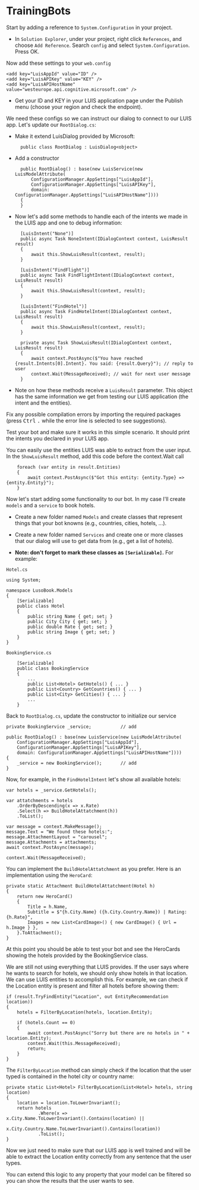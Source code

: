 # TrainingBots

Start by adding a reference to `System.Configuration` in your project. 

- In `Solution Explorer`, under your project, right click `References`, and choose `Add Reference`. Search `config` and select `System.Configuration`. Press OK.

Now add these settings to your `web.config`

    <add key="LuisAppId" value="ID" />
    <add key="LuisAPIKey" value="KEY" />
    <add key="LuisAPIHostName" value="westeurope.api.cognitive.microsoft.com" />

- Get your ID and KEY in your LUIS application page under the Publish menu (choose your region and check the endpoint).

We need these configs so we can instruct our dialog to connect to our LUIS app. Let's update our `RootDialog.cs`:

- Make it extend LuisDialog provided by Microsoft:  

        public class RootDialog : LuisDialog<object>

- Add a constructor

        public RootDialog() : base(new LuisService(new LuisModelAttribute(
            ConfigurationManager.AppSettings["LuisAppId"],
            ConfigurationManager.AppSettings["LuisAPIKey"],
            domain: ConfigurationManager.AppSettings["LuisAPIHostName"])))
        {
        }

- Now let's add some methods to handle each of the intents we made in the LUIS app and one to debug information:

        [LuisIntent("None")]
        public async Task NoneIntent(IDialogContext context, LuisResult result)
        {
            await this.ShowLuisResult(context, result);
        }

        [LuisIntent("FindFlight")]
        public async Task FindFlightIntent(IDialogContext context, LuisResult result)
        {
            await this.ShowLuisResult(context, result);
        }

        [LuisIntent("FindHotel")]
        public async Task FindHotelIntent(IDialogContext context, LuisResult result)
        {
            await this.ShowLuisResult(context, result);
        }

        private async Task ShowLuisResult(IDialogContext context, LuisResult result)
        {
            await context.PostAsync($"You have reached {result.Intents[0].Intent}. You said: {result.Query}"); // reply to user
            context.Wait(MessageReceived); // wait for next user message
        }

- Note on how these methods receive a `LuisResult` parameter. This object has the same information we get from testing our LUIS application (the intent and the entities).

Fix any possible compilation errors by importing the required packages (press <kbd>Ctrl</kbd> <kbd>.</kbd> while the error line is selected to see suggestions).

Test your bot and make sure it works in this simple scenario. It should print the intents you declared in your LUIS app.

You can easily use the entities LUIS was able to extract from the user input. In the `ShowLuisResult` method, add this code before the context.Wait call

        foreach (var entity in result.Entities)
        {
            await context.PostAsync($"Got this entity: {entity.Type} => {entity.Entity}");
        }

Now let's start adding some functionality to our bot. In my case I'll create `models` and a `service` to book hotels.

- Create a new folder named `Models` and create classes that represent things that your bot knowns (e.g., countries, cities, hotels, ...).

- Create a new folder named `Services` and create one or more classes that our dialog will use to get data from (e.g., get a list of hotels).

- **Note: don't forget to mark these classes as `[Serializable]`.** For example:

`Hotel.cs`

    using System;

    namespace LusoBook.Models
    {
        [Serializable]
        public class Hotel
        {
            public string Name { get; set; }
            public City City { get; set; }
            public double Rate { get; set; }
            public string Image { get; set; }
        }
    }

`BookingService.cs`

        [Serializable]
        public class BookingService
        {
            ...
            public List<Hotel> GetHotels() { ... }
            public List<Country> GetCountries() { ... }
            public List<City> GetCities() { ... }
            ...
        }

Back to `RootDialog.cs`, update the constructor to initialize our service

    private BookingService _service;           // add

    public RootDialog() : base(new LuisService(new LuisModelAttribute(
        ConfigurationManager.AppSettings["LuisAppId"],
        ConfigurationManager.AppSettings["LuisAPIKey"],
        domain: ConfigurationManager.AppSettings["LuisAPIHostName"])))
    {
        _service = new BookingService();       // add
    }

Now, for example, in the `FindHotelIntent` let's show all available hotels:

    var hotels = _service.GetHotels();

    var attatchments = hotels
        .OrderByDescending(x => x.Rate)
        .Select(h => BuildHotelAttatchment(h))
        .ToList();

    var message = context.MakeMessage();
    message.Text = "We found these hotels:";
    message.AttachmentLayout = "carousel";
    message.Attachments = attachments;
    await context.PostAsync(message);

    context.Wait(MessageReceived);

You can implement the `BuildHotelAttatchment` as you prefer. Here is an implementation using the `HeroCard`:

    private static Attachment BuildHotelAttatchment(Hotel h)
    {
        return new HeroCard()
        {
            Title = h.Name,
            Subtitle = $"{h.City.Name} ({h.City.Country.Name}) | Rating: {h.Rate}",
            Images = new List<CardImage>() { new CardImage() { Url = h.Image } },
        }.ToAttachment();
    }

At this point you should be able to test your bot and see the HeroCards showing the hotels provided by the BookingService class.

We are still not using everything that LUIS provides. If the user says where he wants to search for hotels, we should only show hotels in that location. We can use LUIS entities to accomplish this. For example, we can check if the Location entity is present and filter all hotels before showing them:

    if (result.TryFindEntity("Location", out EntityRecommendation location))
    {
        hotels = FilterByLocation(hotels, location.Entity);

        if (hotels.Count == 0)
        {
            await context.PostAsync("Sorry but there are no hotels in " + location.Entity);
            context.Wait(this.MessageReceived);
            return;
        }
    }

The `FilterByLocation` method can simply check if the location that the user typed is contained in the hotel city or country name:

    private static List<Hotel> FilterByLocation(List<Hotel> hotels, string location)
    {
        location = location.ToLowerInvariant();
        return hotels
                .Where(x => x.City.Name.ToLowerInvariant().Contains(location) ||
                            x.City.Country.Name.ToLowerInvariant().Contains(location))
                .ToList();
    }

Now we just need to make sure that our LUIS app is well trained and will be able to extract the Location entity correctly from any sentence that the user types.

You can extend this logic to any property that your model can be filtered so you can show the results that the user wants to see.
